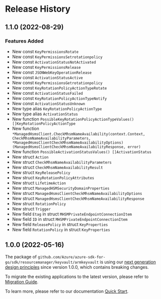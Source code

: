 # Release History

## 1.1.0 (2022-08-29)
### Features Added

- New const `KeyPermissionsRotate`
- New const `KeyPermissionsSetrotationpolicy`
- New const `ActivationStatusNotActivated`
- New const `KeyPermissionsRelease`
- New const `JSONWebKeyOperationRelease`
- New const `ActivationStatusActive`
- New const `KeyPermissionsGetrotationpolicy`
- New const `KeyRotationPolicyActionTypeRotate`
- New const `ActivationStatusFailed`
- New const `KeyRotationPolicyActionTypeNotify`
- New const `ActivationStatusUnknown`
- New type alias `KeyRotationPolicyActionType`
- New type alias `ActivationStatus`
- New function `PossibleKeyRotationPolicyActionTypeValues() []KeyRotationPolicyActionType`
- New function `*ManagedHsmsClient.CheckMhsmNameAvailability(context.Context, CheckMhsmNameAvailabilityParameters, *ManagedHsmsClientCheckMhsmNameAvailabilityOptions) (ManagedHsmsClientCheckMhsmNameAvailabilityResponse, error)`
- New function `PossibleActivationStatusValues() []ActivationStatus`
- New struct `Action`
- New struct `CheckMhsmNameAvailabilityParameters`
- New struct `CheckMhsmNameAvailabilityResult`
- New struct `KeyReleasePolicy`
- New struct `KeyRotationPolicyAttributes`
- New struct `LifetimeAction`
- New struct `ManagedHSMSecurityDomainProperties`
- New struct `ManagedHsmsClientCheckMhsmNameAvailabilityOptions`
- New struct `ManagedHsmsClientCheckMhsmNameAvailabilityResponse`
- New struct `RotationPolicy`
- New struct `Trigger`
- New field `Etag` in struct `MHSMPrivateEndpointConnectionItem`
- New field `ID` in struct `MHSMPrivateEndpointConnectionItem`
- New field `ReleasePolicy` in struct `KeyProperties`
- New field `RotationPolicy` in struct `KeyProperties`


## 1.0.0 (2022-05-16)

The package of `github.com/Azure/azure-sdk-for-go/sdk/resourcemanager/keyvault/armkeyvault` is using our [next generation design principles](https://azure.github.io/azure-sdk/general_introduction.html) since version 1.0.0, which contains breaking changes.

To migrate the existing applications to the latest version, please refer to [Migration Guide](https://aka.ms/azsdk/go/mgmt/migration).

To learn more, please refer to our documentation [Quick Start](https://aka.ms/azsdk/go/mgmt).